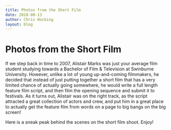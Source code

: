 ```yaml
---
title: Photos from the Short Film
date: 2010-08-13
author: Chris Hocking
layout: blog
---
```

# Photos from the Short Film

If we step back in time to 2007, Alistair Marks was just your average film student studying towards a Bachelor of Film & Television at Swinburne University. However, unlike a lot of young up-and-coming filmmakers, he decided that instead of just putting together a short film that has a very limited chance of actually going somewhere, he would write a full length feature film script, and then film the opening sequence and submit it to festivals. As it turns out, Alistair was on the right track, as the script attracted a great collection of actors and crew, and put him in a great place to actually get the feature film from words on a page to big bangs on the big screen!

Here is a sneak peak behind the scenes on the short film shoot. Enjoy!